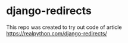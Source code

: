 # django-redirects

This repo was created to try out code of article https://realpython.com/django-redirects/